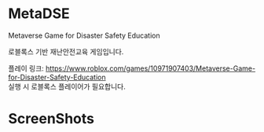 # MetaDSE
Metaverse Game for Disaster Safety Education

로블록스 기반 재난안전교육 게임입니다.

플레이 링크: https://www.roblox.com/games/10971907403/Metaverse-Game-for-Disaster-Safety-Education <br/> 
실행 시 로블록스 플레이어가 필요합니다.

# ScreenShots

